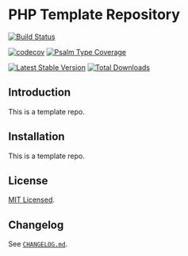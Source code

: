 # PHP Template Repository

[![Build Status](https://github.com/gsteel/listless-octopus/workflows/Continuous%20Integration/badge.svg)](https://github.com/gsteel/listless-octopus/actions?query=workflow%3A"Continuous+Integration")

[![codecov](https://codecov.io/gh/gsteel/listless-octopus/branch/main/graph/badge.svg)](https://codecov.io/gh/gsteel/listless-octopus)
[![Psalm Type Coverage](https://shepherd.dev/github/gsteel/listless-octopus/coverage.svg)](https://shepherd.dev/github/gsteel/listless-octopus)

[![Latest Stable Version](https://poser.pugx.org/gsteel/listless-octopus/v/stable)](https://packagist.org/packages/gsteel/listless-octopus)
[![Total Downloads](https://poser.pugx.org/gsteel/listless-octopus/downloads)](https://packagist.org/packages/gsteel/listless-octopus)

## Introduction

This is a template repo.

## Installation

This is a template repo.

## License

[MIT Licensed](LICENSE.md).

## Changelog

See [`CHANGELOG.md`](CHANGELOG.md).
